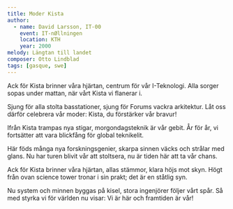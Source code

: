 ```yaml
---
title: Moder Kista
author:
  - name: David Larsson, IT-00
    event: IT-nØllningen
    location: KTH
    year: 2000
melody: Längtan till landet
composer: Otto Lindblad
tags: [gasque, swe]
---
```


Ack för Kista brinner våra hjärtan,
centrum för vår I-Teknologi.
Alla sorger sopas under mattan,
när vårt Kista vi flanerar i.

Sjung för alla stolta basstationer,
sjung för Forums vackra arkitektur.
Låt oss därför celebrera vår moder:
Kista, du förstärker vår bravur!

Ifrån Kista trampas nya stigar,
morgondagsteknik är vår gebit.
År för år, vi fortsätter att vara
blickfång för global teknikelit.

Här föds många nya forskningsgenier,
skarpa sinnen väcks och strålar med glans.
Nu har turen blivit vår att stoltsera,
nu är tiden här att ta vår chans.

Ack för Kista brinner våra hjärtan,
allas stämmor, klara höjs mot skyn.
Högt från ovan science tower tronar i sin prakt;
det är en ståtlig syn.

Nu system och minnen byggas på kisel,
stora ingenjörer följer vårt spår.
Så med styrka vi för världen nu visar:
Vi är här och framtiden är vår!
